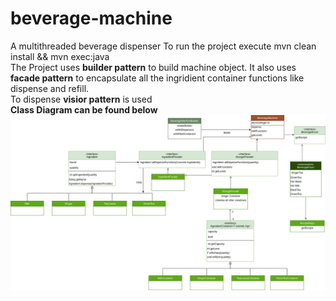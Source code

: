 # beverage-machine
A multithreaded beverage dispenser
To run the project execute mvn clean install && mvn exec:java
<br/>
The Project uses **builder pattern** to build machine object. It also uses **facade pattern** to encapsulate all the ingridient container functions like dispense and refill.
<br/>
To dispense **visior pattern** is used
<br/>
**Class Diagram can be found below**
<br/>
![Class Diagram](https://github.com/kushagra-explore/beverage-machine/blob/resources/beverage_machine.png)
